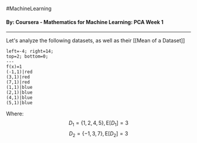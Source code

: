 #MachineLearning 
#### By: Coursera - Mathematics for Machine Learning: PCA Week 1
---

Let's analyze the following datasets, as well as their [[Mean of a Dataset]]


```desmos-graph
left=-4; right=14;
top=2; bottom=0;
---
f(x)=1
(-1,1)|red
(3,1)|red
(7,1)|red
(1,1)|blue
(2,1)|blue
(4,1)|blue
(5,1)|blue
```
Where:
$$
D_{1}=\{ 1,2,4,5 \}, \text{E}[D_{1}]=3
$$
$$
D_{2}=\{ -1,3,7 \}, \text{E}[D_{2}]=3
$$